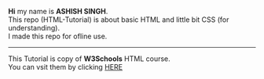 **Hi** my name is **ASHISH SINGH**.<br>
This repo (HTML-Tutorial) is about basic HTML and little bit CSS (for understanding).<br>
I made this repo for ofline use.

---

This Tutorial is copy of **W3Schools** HTML course.
<br>
You can vsit them by clicking <a href="https://www.w3schools.com/" target="_blank">HERE</a>
